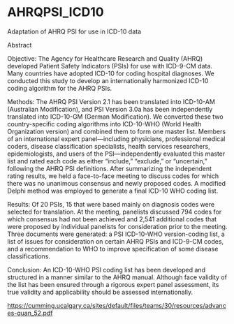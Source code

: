 # AHRQPSI_ICD10
Adaptation of AHRQ PSI for use in ICD-10 data

Abstract

Objective: The Agency for Healthcare Research and Quality (AHRQ) developed Patient Safety Indicators (PSIs) for use with ICD-9-CM data. Many countries have adopted ICD-10 for coding hospital diagnoses. We conducted this study to develop an internationally harmonized ICD-10 coding algorithm for the AHRQ PSIs. 

Methods: The AHRQ PSI Version 2.1 has been translated into ICD-10-AM (Australian Modification), and PSI Version 3.0a has been independently translated into ICD-10-GM (German Modification). We converted these two country-specific coding algorithms into ICD-10-WHO (World Health Organization version) and combined them to form one master list. Members of an international expert panel—including physicians, professional medical coders, disease classification specialists, health services researchers, epidemiologists, and users of the PSI—independently evaluated this master list and rated each code as either “include,” “exclude,” or “uncertain,” following the AHRQ PSI definitions. After summarizing the independent rating results, we held a face-to-face meeting to discuss codes for which there was no unanimous consensus and newly proposed codes. A modified Delphi method was employed to generate a final ICD-10 WHO coding list. 

Results: Of 20 PSIs, 15 that were based mainly on diagnosis codes were selected for translation. At the meeting, panelists discussed 794 codes for which consensus had not been achieved and 2,541 additional codes that were proposed by individual panelists for consideration prior to the meeting. Three documents were generated: a PSI ICD-10-WHO version-coding list, a list of issues for consideration on certain AHRQ PSIs and ICD-9-CM codes, and a recommendation to WHO to improve specification of some disease classifications. 

Conclusion: An ICD-10-WHO PSI coding list has been developed and structured in a manner similar to the AHRQ manual. Although face validity of the list has been ensured through a rigorous expert panel assessment, its true validity and applicability should be assessed internationally.

https://cumming.ucalgary.ca/sites/default/files/teams/30/resources/advances-quan_52.pdf  
